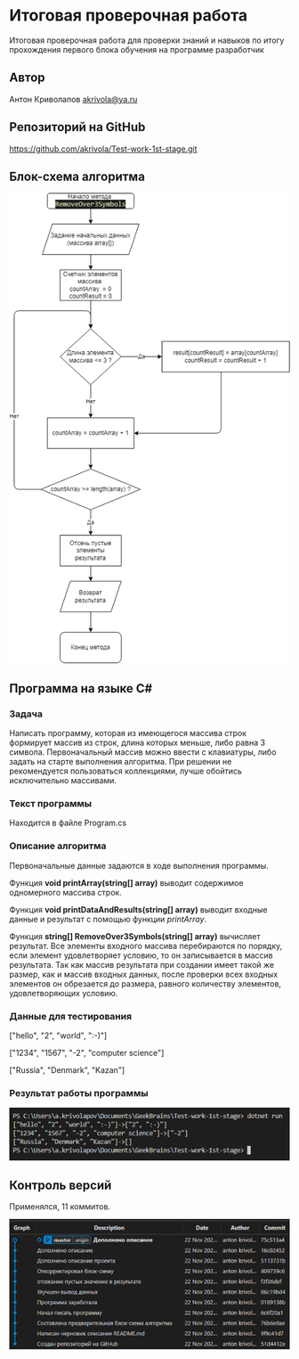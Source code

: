 # Итоговая проверочная работа

Итоговая проверочная работа для проверки знаний и навыков по итогу прохождения первого блока обучения на программе разработчик

## Автор

Антон Криволапов akrivola@ya.ru

## Репозиторий на GitHub

https://github.com/akrivola/Test-work-1st-stage.git

## Блок-схема алгоритма

![тут должна быть картинка](algorithm.png)

## Программа на языке C#

### Задача

Написать программу, которая из имеющегося массива строк формирует массив из строк, длина которых меньше, либо равна 3 символа. Первоначальный массив можно ввести с клавиатуры, либо задать на старте выполнения алгоритма. При решении не рекомендуется пользоваться коллекциями, лучше обойтись исключительно массивами.

### Текст программы
Находится в файле Program.cs

### Описание алгоритма
Первоначальные данные задаются в ходе выполнения программы.

Функция **void printArray(string[] array)** выводит содержимое одномерного массива строк.

Функция **void printDataAndResults(string[] array)** выводит входные данные и результат с помощью функции *printArray*.

Функция **string[] RemoveOver3Symbols(string[] array)** вычисляет результат. Все элементы входного массива перебираются по порядку, если элемент удовлетворяет условию, то он записывается в массив результата. Так как массив результата при создании имеет такой же размер, как и массив входных данных, после проверки всех входных элементов он обрезается до размера, равного количеству элементов, удовлетворяющих условию.

### Данные для тестирования
["hello", "2", "world", ":-)"]

["1234", "1567", "-2", "computer science"]

["Russia", "Denmark", "Kazan"]

### Результат работы программы

![тут должна быть картинка](Screenshot.png)

## Контроль версий

Применялся, 11 коммитов.

![тут должна быть картинка](Контроль_версий.png)